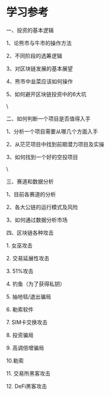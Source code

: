 # 学习参考

一、投资的基本逻辑

1、论熊市与牛市的操作方法

2、不同阶段的选筹逻辑

3、对区块链发展的基本展望

4、熊市中韭菜应该如何操作

5、如何避开区块链投资中的6大坑

\


二、如何判断一个项目是否值得入手

1、分析一个项目需要从哪几个方面入手

2、从茫茫项目中找到前期潜力项目及实操

3、如何找到一个好的空投项目

\


三、赛道和数据分析

1、目前各赛道的分析

2、各大公链的运行模式及风险

3、如何通过数据分析市场

四、区块链各种攻击

1\. 女巫攻击

2\. 交易延展性攻击

3\. 51%攻击

4\. 钓鱼（为了获得私钥）

5\. 抽地毯/退出骗局

6\. 勒索软件

7\. SIM卡交换攻击

8\. 投资骗局

9\. 高调倍增骗局

10.勒索

11\. 交易所黑客攻击

12\. DeFi黑客攻击
